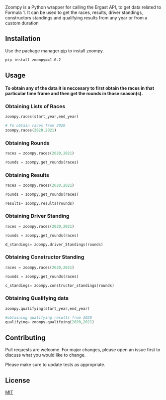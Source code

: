 
Zoompy is a Python wrapper for calling the Ergast API, to get data related to Formula 1. It can be used to get the races, results, driver standings, constructors standings and qualifying results from any year or from a custom duration

## Installation

Use the package manager [pip](https://pip.pypa.io/en/stable/) to install zoompy.

```bash
pip install zoompy==1.0.2
```

## Usage
#### To obtain any of the data it is neccesary to first obtain the races in that particular time frame and then get the rounds in those season(s).
### Obtaining Lists of Races
```python
zoompy.races(start_year,end_year)

# To obtain races from 2020
zoompy.races(2020,2021)
```
### Obtaining Rounds
```python
races = zoompy.races(2020,2021)

rounds = zoompy.get_rounds(races)

```
### Obtaining Results
```python
races = zoompy.races(2020,2021)

rounds = zoompy.get_rounds(races)

results= zoompy.results(rounds)

```
### Obtaining Driver Standing
```python
races = zoompy.races(2020,2021)

rounds = zoompy.get_rounds(races)

d_standings= zoompy.driver_Standings(rounds)

```
### Obtaining Constructor Standing
```python
races = zoompy.races(2020,2021)

rounds = zoompy.get_rounds(races)

c_standings= zoompy.constructor_standings(rounds)

```
### Obtaining Qualifying data
```python
zoompy.qualifying(start_year,end_year)

#obtaining qualifying results from 2020
qualifying= zoompy.qualifying(2020,2021)

```

## Contributing
Pull requests are welcome. For major changes, please open an issue first to discuss what you would like to change.

Please make sure to update tests as appropriate.

## License
[MIT](https://choosealicense.com/licenses/mit/)
